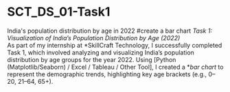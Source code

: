 # SCT_DS_01-Task1
India's population distribution by age in 2022
#create a bar chart 
*Task 1: Visualization of India’s Population Distribution by Age (2022)*   
As part of my internship at *SkillCraft Technology, I successfully completed Task 1, which involved analyzing and visualizing India’s population distribution by age groups for the year 2022. Using [Python (Matplotlib/Seaborn) / Excel / Tableau / Other Tool], I created a **bar chart* to represent the demographic trends, highlighting key age brackets (e.g., 0–20, 21–64, 65+).
